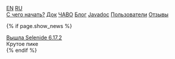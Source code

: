 <div class="main-menu">
  
  <div class="service-links">
    <div id="languages">
      <a id="lang_eng" href="https://selenide.org">EN</a>
      <a id="lang_rus" href="https://ru.selenide.org">RU</a>
    </div>
  </div>
  
  <div class="main-menu-pages">
    <a href="{{ BASE_PATH }}/quick-start.html">С чего начать?</a>
    <a href="{{ BASE_PATH }}/documentation.html">Док</a>
    <a href="{{ BASE_PATH }}/faq.html">ЧАВО</a>
    <a href="{{ BASE_PATH }}/blog.html">Блог</a>
    <a href="{{ BASE_PATH }}/javadoc.html">Javadoc</a>
    <a href="{{ BASE_PATH }}/users.html">Пользователи</a>
    <a href="{{ BASE_PATH }}/quotes.html">Отзывы</a>
    <a style="display:none;" href="{{ BASE_PATH }}/thanks.html">Мы говорим спасибо</a>
  </div>

  {% if page.show_news %}
    <div class="news">
      <div class="news-line news-title"><a href="/2023/08/24/selenide-6.17.2/">Вышла Selenide 6.17.2</a></div>
      <div class="news-line news-link">Крутое пике</div>
    </div>
  {% endif %}

</div>
